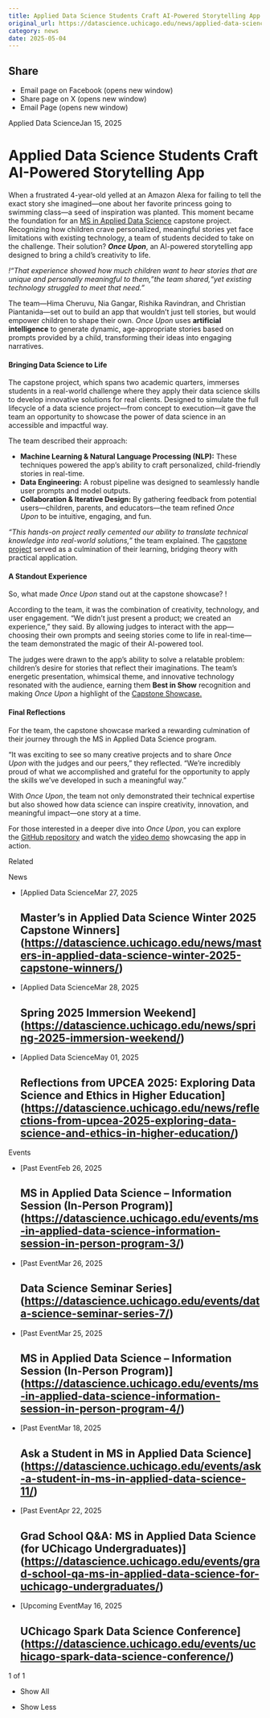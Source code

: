 ```yaml
---
title: Applied Data Science Students Craft AI-Powered Storytelling App – DSI
original_url: https://datascience.uchicago.edu/news/applied-data-science-students-craft-ai-powered-storytelling-app
category: news
date: 2025-05-04
---
```


## Share

* Email page on Facebook (opens new window)
* Share page on X (opens new window)
* Email Page (opens new window)

<!-- Table-like structure detected -->

Applied Data ScienceJan 15, 2025

# Applied Data Science Students Craft AI-Powered Storytelling App

When a frustrated 4-year-old yelled at an Amazon Alexa for failing to tell the exact story she imagined—one about her favorite princess going to swimming class—a seed of inspiration was planted. This moment became the foundation for an [MS in Applied Data Science](https://datascience.uchicago.edu/education/masters-programs/ms-in-applied-data-science/) capstone project. Recognizing how children crave personalized, meaningful stories yet face limitations with existing technology, a team of students decided to take on the challenge. Their solution? ***Once Upon***, an AI-powered storytelling app designed to bring a child’s creativity to life.

*!“That experience showed how much children want to hear stories that are unique and personally meaningful to them,”*the team shared,*“yet existing technology struggled to meet that need.”*

The team—Hima Cheruvu, Nia Gangar, Rishika Ravindran, and Christian Piantanida—set out to build an app that wouldn’t just tell stories, but would empower children to shape their own. *Once Upon* uses **artificial intelligence** to generate dynamic, age-appropriate stories based on prompts provided by a child, transforming their ideas into engaging narratives.

#### **Bringing Data Science to Life**

The capstone project, which spans two academic quarters, immerses students in a real-world challenge where they apply their data science skills to develop innovative solutions for real clients. Designed to simulate the full lifecycle of a data science project—from concept to execution—it gave the team an opportunity to showcase the power of data science in an accessible and impactful way.

The team described their approach:

* **Machine Learning & Natural Language Processing (NLP):** These techniques powered the app’s ability to craft personalized, child-friendly stories in real-time.
* **Data Engineering:** A robust pipeline was designed to seamlessly handle user prompts and model outputs.
* **Collaboration & Iterative Design:** By gathering feedback from potential users—children, parents, and educators—the team refined *Once Upon* to be intuitive, engaging, and fun.

*“This hands-on project really cemented our ability to translate technical knowledge into real-world solutions,”* the team explained. The [capstone project](https://datascience.uchicago.edu/education/masters-programs/ms-in-applied-data-science/capstone-projects/) served as a culmination of their learning, bridging theory with practical application.

#### **A Standout Experience**

So, what made *Once Upon* stand out at the capstone showcase? !

According to the team, it was the combination of creativity, technology, and user engagement. “We didn’t just present a product; we created an experience,” they said. By allowing judges to interact with the app—choosing their own prompts and seeing stories come to life in real-time—the team demonstrated the magic of their AI-powered tool.

The judges were drawn to the app’s ability to solve a relatable problem: children’s desire for stories that reflect their imaginations. The team’s energetic presentation, whimsical theme, and innovative technology resonated with the audience, earning them **Best in Show** recognition and making *Once Upon* a highlight of the [Capstone Showcase.](https://datascience.uchicago.edu/news/masters-in-applied-data-science-autumn-2024-capstone-showcase/)

#### **Final Reflections**

For the team, the capstone showcase marked a rewarding culmination of their journey through the MS in Applied Data Science program.

“It was exciting to see so many creative projects and to share *Once Upon* with the judges and our peers,” they reflected. “We’re incredibly proud of what we accomplished and grateful for the opportunity to apply the skills we’ve developed in such a meaningful way.”

With *Once Upon*, the team not only demonstrated their technical expertise but also showed how data science can inspire creativity, innovation, and meaningful impact—one story at a time.

For those interested in a deeper dive into *Once Upon*, you can explore the [GitHub repository](https://github.com/cpiantanida12/OnceUpon/blob/master/README.md) and watch the [video demo](https://drive.google.com/file/d/1vas3zjByW-XM6-QMLc-g5KkILYxMFDv0/view?usp=sharing%22%20%5Ct%20%22_new) showcasing the app in action.

Related

News

* [Applied Data ScienceMar 27, 2025

  ## Master’s in Applied Data Science Winter 2025 Capstone Winners](https://datascience.uchicago.edu/news/masters-in-applied-data-science-winter-2025-capstone-winners/)
* [Applied Data ScienceMar 28, 2025

  ## Spring 2025 Immersion Weekend](https://datascience.uchicago.edu/news/spring-2025-immersion-weekend/)
* [Applied Data ScienceMay 01, 2025

  ## Reflections from UPCEA 2025: Exploring Data Science and Ethics in Higher Education](https://datascience.uchicago.edu/news/reflections-from-upcea-2025-exploring-data-science-and-ethics-in-higher-education/)

Events

* [Past EventFeb 26, 2025

  ## MS in Applied Data Science – Information Session (In-Person Program)](https://datascience.uchicago.edu/events/ms-in-applied-data-science-information-session-in-person-program-3/)
* [Past EventMar 26, 2025

  ## Data Science Seminar Series](https://datascience.uchicago.edu/events/data-science-seminar-series-7/)
* [Past EventMar 25, 2025

  ## MS in Applied Data Science – Information Session (In-Person Program)](https://datascience.uchicago.edu/events/ms-in-applied-data-science-information-session-in-person-program-4/)
* [Past EventMar 18, 2025

  ## Ask a Student in MS in Applied Data Science](https://datascience.uchicago.edu/events/ask-a-student-in-ms-in-applied-data-science-11/)
* [Past EventApr 22, 2025

  ## Grad School Q&A: MS in Applied Data Science (for UChicago Undergraduates)](https://datascience.uchicago.edu/events/grad-school-qa-ms-in-applied-data-science-for-uchicago-undergraduates/)

* [Upcoming EventMay 16, 2025

  ## UChicago Spark Data Science Conference](https://datascience.uchicago.edu/events/uchicago-spark-data-science-conference/)

1 of 1

+ Show All
- Show Less